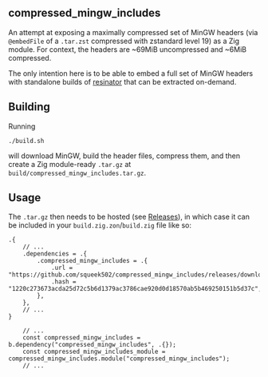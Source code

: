 compressed_mingw_includes
-------------------------

An attempt at exposing a maximally compressed set of MinGW headers (via `@embedFile` of a `.tar.zst` compressed with zstandard level 19) as a Zig module. For context, the headers are ~69MiB uncompressed and ~6MiB compressed.

The only intention here is to be able to embed a full set of MinGW headers with standalone builds of [resinator](https://github.com/squeek502/resinator) that can be extracted on-demand.

## Building

Running

```
./build.sh
```

will download MinGW, build the header files, compress them, and then create a Zig module-ready `.tar.gz` at `build/compressed_mingw_includes.tar.gz`.

## Usage

The `.tar.gz` then needs to be hosted (see [Releases](https://github.com/squeek502/compressed_mingw_includes/releases)), in which case it can be included in your `build.zig.zon`/`build.zig` file like so:

```zig
.{
	// ...
    .dependencies = .{
        .compressed_mingw_includes = .{
            .url = "https://github.com/squeek502/compressed_mingw_includes/releases/download/v11.0.1/compressed_mingw_includes.tar.gz",
            .hash = "1220c273673acda25d72c5b6d1379ac3786cae920d0d18570ab5b469250151b5d37c",
        },
    },
	// ...
}
```

```zig
    // ...
    const compressed_mingw_includes = b.dependency("compressed_mingw_includes", .{});
    const compressed_mingw_includes_module = compressed_mingw_includes.module("compressed_mingw_includes");
    // ...
```
